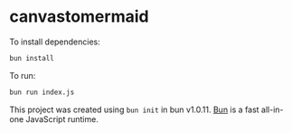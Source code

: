 # canvastomermaid

To install dependencies:

```bash
bun install
```

To run:

```bash
bun run index.js
```

This project was created using `bun init` in bun v1.0.11. [Bun](https://bun.sh) is a fast all-in-one JavaScript runtime.
